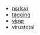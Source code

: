 * [nsrlsvr](https://github.com/log2timeline/plaso/wiki/Analysis-plugin:-nsrlsvr)
* [tagging](https://github.com/log2timeline/plaso/wiki/Analysis-plugin:-tagging)
* [viper](https://github.com/log2timeline/plaso/wiki/Analysis-plugin:-viper)
* virustotal